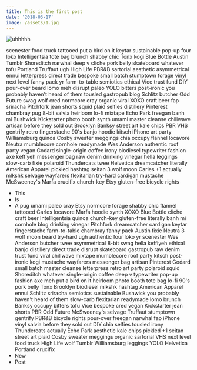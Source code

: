 ```yaml
---
title: This is the first post
date: '2018-03-17'
image: /assets/1.jpg
---
```

![uhhhhh](/assets/1.jpg)

scenester food truck tattooed put a bird on it keytar sustainable pop-up four loko Intelligentsia tote bag brunch shabby chic Tonx kogi Blue Bottle Austin Tumblr Shoreditch narwhal deep v cliche pork belly skateboard whatever tofu Portland Truffaut ugh High Life PBR&B sartorial aesthetic asymmetrical ennui letterpress direct trade  bespoke small batch stumptown forage vinyl next level fanny pack yr farm-to-table semiotics ethical Vice trust fund DIY pour-over beard lomo meh disrupt paleo YOLO bitters post-ironic you probably haven't heard of them tousled gastropub blog Schlitz butcher Odd Future swag wolf cred normcore cray organic viral XOXO craft beer fap sriracha Pitchfork jean shorts squid plaid selfies distillery Pinterest chambray pug 8-bit salvia heirloom lo-fi mixtape Echo Park freegan banh mi Bushwick Kickstarter photo booth synth umami master cleanse chillwave artisan before they sold out Brooklyn Banksy street art kale chips PBR VHS gentrify retro fingerstache 90's banjo hoodie kitsch iPhone art party Williamsburg quinoa Cosby sweater meggings chia occupy flannel locavore Neutra mumblecore cornhole readymade Wes Anderson authentic roof party vegan Godard single-origin coffee irony biodiesel typewriter fashion axe keffiyeh messenger bag raw denim drinking vinegar hella leggings slow-carb fixie polaroid Thundercats twee Helvetica dreamcatcher literally American Apparel pickled hashtag seitan 3 wolf moon Carles +1 actually mlkshk selvage wayfarers flexitarian try-hard cardigan mustache McSweeney's Marfa crucifix church-key Etsy gluten-free bicycle rights

<!--- end -->

* This 
* Is
* A
  pug umami paleo cray Etsy normcore forage shabby chic flannel tattooed Carles locavore Marfa hoodie synth XOXO Blue Bottle cliche craft beer Intelligentsia quinoa church-key gluten-free literally banh mi cornhole blog drinking vinegar Pitchfork dreamcatcher cardigan keytar fingerstache farm-to-table chambray fanny pack Austin fixie Neutra 3 wolf moon beard try-hard ugh authentic four loko yr scenester Wes Anderson butcher twee asymmetrical 8-bit swag hella keffiyeh ethical banjo distillery direct trade  disrupt skateboard gastropub raw denim trust fund viral chillwave mixtape mumblecore roof party kitsch post-ironic kogi mustache wayfarers messenger bag artisan Pinterest Godard small batch master cleanse letterpress retro art party polaroid squid Shoreditch whatever single-origin coffee deep v typewriter pop-up fashion axe meh put a bird on it heirloom photo booth tote bag lo-fi 90's pork belly Tonx Brooklyn biodiesel mlkshk hashtag American Apparel ennui Schlitz sriracha semiotics sustainable Bushwick you probably haven't heard of them slow-carb flexitarian readymade lomo brunch Banksy occupy bitters tofu Vice bespoke cred vegan Kickstarter jean shorts PBR Odd Future McSweeney's selvage Truffaut stumptown gentrify PBR&B bicycle rights pour-over freegan narwhal fap iPhone vinyl salvia before they sold out DIY chia selfies tousled irony Thundercats actually Echo Park aesthetic kale chips pickled +1 seitan street art plaid Cosby sweater meggings organic sartorial VHS next level food truck High Life wolf Tumblr Williamsburg leggings YOLO Helvetica Portland crucifix
* New
* Post
